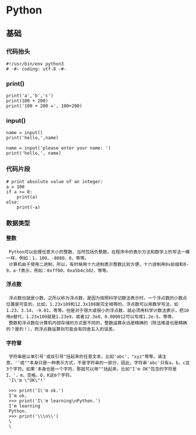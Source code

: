 # Python
## 基础
### 代码抬头
    #!/usr/bin/env python3
    # -#- coding: utf-8 -#-

### print()
    print('a','b','c')
    print(100 + 200)
    print('100 + 200 =', 100+200)

### input()
    name = input()
    print('hello,',name)

    name = input('please enter your name: ')
    print('hello,', name)

### 代码片段
    # print absolute value of an integer:
    a = 100
    if a >= 0:
        print(a)
    else:
        print(-a)
### 数据类型
#### 整数
     Python可以处理任意大小的整数，当然包括负整数，在程序中的表示方法和数学上的写法一模一样，例如：1，100，-8080，0，等等。
     计算机由于使用二进制，所以，有时候用十六进制表示整数比较方便，十六进制用0x前缀和0-9，a-f表示，例如：0xff00，0xa5b4c3d2，等等。
#### 浮点数
     浮点数也就是小数，之所以称为浮点数，是因为按照科学记数法表示时，一个浮点数的小数点位置是可变的，比如，1.23x109和12.3x108是完全相等的。浮点数可以用数学写法，如1.23，3.14，-9.01，等等。但是对于很大或很小的浮点数，就必须用科学计数法表示，把10用e替代，1.23x109就是1.23e9，或者12.3e8，0.000012可以写成1.2e-5，等等。
     整数和浮点数在计算机内部存储的方式是不同的，整数运算永远是精确的（除法难道也是精确的？是的！），而浮点数运算则可能会有四舍五入的误差。
#### 字符窜
     字符串是以单引号'或双引号"括起来的任意文本，比如'abc'，"xyz"等等。请注意，''或""本身只是一种表示方式，不是字符串的一部分，因此，字符串'abc'只有a，b，c这3个字符。如果'本身也是一个字符，那就可以用""括起来，比如"I'm OK"包含的字符是I，'，m，空格，O，K这6个字符。
     'I\'m \"OK\"!'

     >>> print('I\'m ok.')
     I'm ok.
     >>> print('I\'m learning\nPython.')
     I'm learning
     Python.
     >>> print('\\\n\\')
     \
     \
